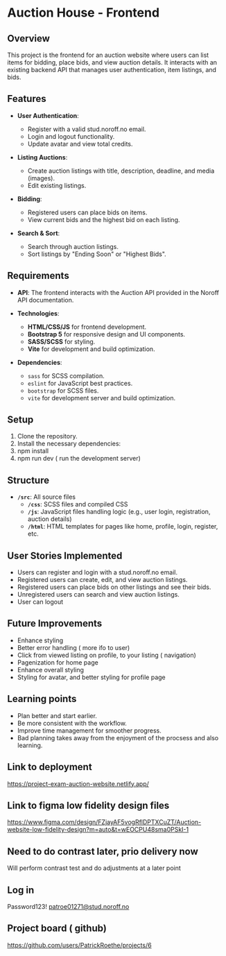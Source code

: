 # Auction House - Frontend

## Overview

This project is the frontend for an auction website where users can list items for bidding, place bids, and view auction details. It interacts with an existing backend API that manages user authentication, item listings, and bids.

## Features

- **User Authentication**: 
  - Register with a valid stud.noroff.no email.
  - Login and logout functionality.
  - Update avatar and view total credits.
  
- **Listing Auctions**:
  - Create auction listings with title, description, deadline, and media (images).
  - Edit existing listings.

- **Bidding**:
  - Registered users can place bids on items.
  - View current bids and the highest bid on each listing.

- **Search & Sort**:
  - Search through auction listings.
  - Sort listings by "Ending Soon" or "Highest Bids".

## Requirements

- **API**: The frontend interacts with the Auction API provided in the Noroff API documentation.
- **Technologies**:
  - **HTML/CSS/JS** for frontend development.
  - **Bootstrap 5** for responsive design and UI components.
  - **SASS/SCSS** for styling.
  - **Vite** for development and build optimization.
  
- **Dependencies**:
  - `sass` for SCSS compilation.
  - `eslint` for JavaScript best practices.
  - `bootstrap` for SCSS files.
  - `vite` for development server and build optimization.

## Setup

1. Clone the repository.
2. Install the necessary dependencies:
3. npm install
4. npm run dev ( run the development server)

## Structure

- **`/src`**: All source files
  - **`/css`**: SCSS files and compiled CSS
  - **`/js`**: JavaScript files handling logic (e.g., user login, registration, auction details)
  - **`/html`**: HTML templates for pages like home, profile, login, register, etc.



## User Stories Implemented
- Users can register and login with a stud.noroff.no email.
- Registered users can create, edit, and view auction listings.
- Registered users can place bids on other listings and see their bids.
- Unregistered users can search and view auction listings.
- User can logout

## Future Improvements
- Enhance styling
- Better error handling ( more ifo to user)
- Click from viewed listing on profile, to your listing ( navigation)
- Pagenization for home page
- Enhance overall styling
- Styling for avatar, and better styling for profile page

## Learning points
- Plan better and start earlier.
- Be more consistent with the workflow.
- Improve time management for smoother progress.
- Bad planning takes away from the enjoyment of the procsess and also learning.

## Link to deployment
https://project-exam-auction-website.netlify.app/

## Link to figma low fidelity design files
https://www.figma.com/design/FZjayAF5vogRflDPTXCuZT/Auction-website-low-fidelity-design?m=auto&t=wEOCPU48sma0PSkI-1

## Need to do contrast later, prio delivery now
Will perform contrast test and do adjustments at a later point

## Log in
Password123!
patroe01271@stud.noroff.no

## Project board ( github)
https://github.com/users/PatrickRoethe/projects/6
